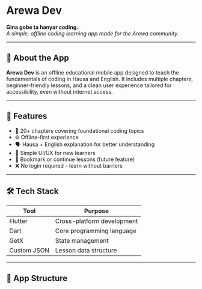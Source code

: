 # Arewa Dev

**Gina gobe ta hanyar coding.**  
_A simple, offline coding learning app made for the Arewa community._

---

## 📱 About the App

**Arewa Dev** is an offline educational mobile app designed to teach the fundamentals of coding in Hausa and English. It includes multiple chapters, beginner-friendly lessons, and a clean user experience tailored for accessibility, even without internet access.

---

## 🚀 Features

- 📘 20+ chapters covering foundational coding topics
- 🌐 Offline-first experience
- 🗣 Hausa + English explanation for better understanding
- 🎯 Simple UI/UX for new learners
- 🔖 Bookmark or continue lessons (future feature)
- ❌ No login required – learn without barriers

---

## 🛠️ Tech Stack

| Tool        | Purpose                 |
|-------------|--------------------------|
| Flutter     | Cross-platform development |
| Dart        | Core programming language |
| GetX        | State management          |
| Custom JSON | Lesson data structure     |

---

## 📂 App Structure

